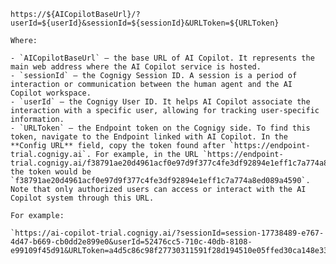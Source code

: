 `https://${AICopilotBaseUrl}/?userId=${userId}&sessionId=${sessionId}&URLToken=${URLToken}`

    Where:

    - `AICopilotBaseUrl` — the base URL of AI Copilot. It represents the main web address where the AI Copilot service is hosted.
    - `sessionId` — the Cognigy Session ID. A session is a period of interaction or communication between the human agent and the AI Copilot workspace.
    - `userId` — the Cognigy User ID. It helps AI Copilot associate the interaction with a specific user, allowing for tracking user-specific information.
    - `URLToken` — the Endpoint token on the Cognigy side. To find this token, navigate to the Endpoint linked with AI Copilot. In the **Config URL** field, copy the token found after `https://endpoint-trial.cognigy.ai`. For example, in the URL `https://endpoint-trial.cognigy.ai/f38791ae20d4961acf0e97d9f377c4fe3df92894e1eff1c7a774a8ed089a4590`, the token would be `f38791ae20d4961acf0e97d9f377c4fe3df92894e1eff1c7a774a8ed089a4590`. Note that only authorized users can access or interact with the AI Copilot system through this URL.

    For example:

    `https://ai-copilot-trial.cognigy.ai/?sessionId=session-17738489-e767-4d47-b669-cb0dd2e899e0&userId=52476cc5-710c-40db-8108-e99109f45d91&URLToken=a4d5c86c98f27730311591f28d194510e05ffed30ca148e3344970defd418e7d`